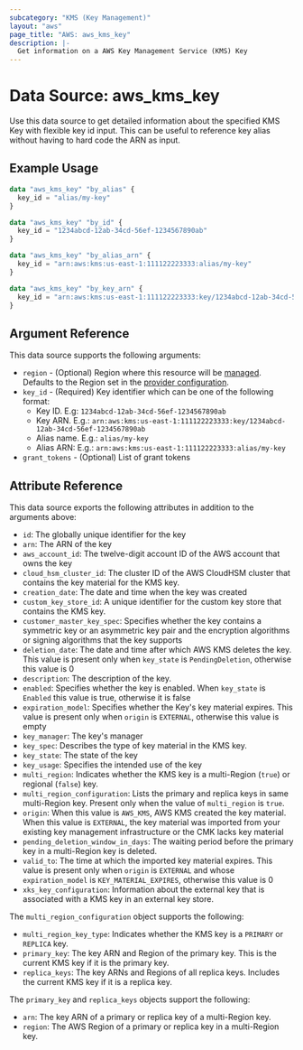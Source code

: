 ```yaml
---
subcategory: "KMS (Key Management)"
layout: "aws"
page_title: "AWS: aws_kms_key"
description: |-
  Get information on a AWS Key Management Service (KMS) Key
---
```


# Data Source: aws_kms_key

Use this data source to get detailed information about
the specified KMS Key with flexible key id input.
This can be useful to reference key alias
without having to hard code the ARN as input.

## Example Usage

```terraform
data "aws_kms_key" "by_alias" {
  key_id = "alias/my-key"
}

data "aws_kms_key" "by_id" {
  key_id = "1234abcd-12ab-34cd-56ef-1234567890ab"
}

data "aws_kms_key" "by_alias_arn" {
  key_id = "arn:aws:kms:us-east-1:111122223333:alias/my-key"
}

data "aws_kms_key" "by_key_arn" {
  key_id = "arn:aws:kms:us-east-1:111122223333:key/1234abcd-12ab-34cd-56ef-1234567890ab"
}
```

## Argument Reference

This data source supports the following arguments:

* `region` - (Optional) Region where this resource will be [managed](https://docs.aws.amazon.com/general/latest/gr/rande.html#regional-endpoints). Defaults to the Region set in the [provider configuration](https://registry.terraform.io/providers/hashicorp/aws/latest/docs#aws-configuration-reference).
* `key_id` - (Required) Key identifier which can be one of the following format:
    * Key ID. E.g: `1234abcd-12ab-34cd-56ef-1234567890ab`
    * Key ARN. E.g.: `arn:aws:kms:us-east-1:111122223333:key/1234abcd-12ab-34cd-56ef-1234567890ab`
    * Alias name. E.g.: `alias/my-key`
    * Alias ARN: E.g.: `arn:aws:kms:us-east-1:111122223333:alias/my-key`
* `grant_tokens` - (Optional) List of grant tokens

## Attribute Reference

This data source exports the following attributes in addition to the arguments above:

* `id`: The globally unique identifier for the key
* `arn`: The ARN of the key
* `aws_account_id`: The twelve-digit account ID of the AWS account that owns the key
* `cloud_hsm_cluster_id`: The cluster ID of the AWS CloudHSM cluster that contains the key material for the KMS key.
* `creation_date`: The date and time when the key was created
* `custom_key_store_id`: A unique identifier for the custom key store that contains the KMS key.
* `customer_master_key_spec`: Specifies whether the key contains a symmetric key or an asymmetric key pair and the encryption algorithms or signing algorithms that the key supports
* `deletion_date`: The date and time after which AWS KMS deletes the key. This value is present only when `key_state` is `PendingDeletion`, otherwise this value is 0
* `description`: The description of the key.
* `enabled`: Specifies whether the key is enabled. When `key_state` is `Enabled` this value is true, otherwise it is false
* `expiration_model`: Specifies whether the Key's key material expires. This value is present only when `origin` is `EXTERNAL`, otherwise this value is empty
* `key_manager`: The key's manager
* `key_spec`: Describes the type of key material in the KMS key.
* `key_state`: The state of the key
* `key_usage`: Specifies the intended use of the key
* `multi_region`: Indicates whether the KMS key is a multi-Region (`true`) or regional (`false`) key.
* `multi_region_configuration`: Lists the primary and replica keys in same multi-Region key. Present only when the value of `multi_region` is `true`.
* `origin`: When this value is `AWS_KMS`, AWS KMS created the key material. When this value is `EXTERNAL`, the key material was imported from your existing key management infrastructure or the CMK lacks key material
* `pending_deletion_window_in_days`: The waiting period before the primary key in a multi-Region key is deleted.
* `valid_to`: The time at which the imported key material expires. This value is present only when `origin` is `EXTERNAL` and whose `expiration_model` is `KEY_MATERIAL_EXPIRES`, otherwise this value is 0
* `xks_key_configuration`: Information about the external key that is associated with a KMS key in an external key store.

The `multi_region_configuration` object supports the following:

* `multi_region_key_type`: Indicates whether the KMS key is a `PRIMARY` or `REPLICA` key.
* `primary_key`: The key ARN and Region of the primary key. This is the current KMS key if it is the primary key.
* `replica_keys`: The key ARNs and Regions of all replica keys. Includes the current KMS key if it is a replica key.

The `primary_key` and `replica_keys` objects support the following:

* `arn`: The key ARN of a primary or replica key of a multi-Region key.
* `region`: The AWS Region of a primary or replica key in a multi-Region key.
